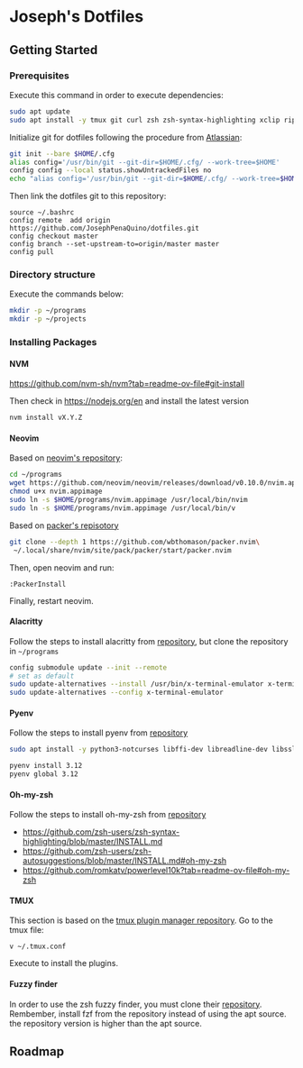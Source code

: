 # Joseph's Dotfiles

## Getting Started

### Prerequisites

Execute this command in order to execute dependencies:

```bash
sudo apt update
sudo apt install -y tmux git curl zsh zsh-syntax-highlighting xclip ripgrep libfuse2

```

Initialize git for dotfiles following the procedure from [Atlassian](https://www.atlassian.com/git/tutorials/dotfiles):

```bash
git init --bare $HOME/.cfg
alias config='/usr/bin/git --git-dir=$HOME/.cfg/ --work-tree=$HOME'
config config --local status.showUntrackedFiles no
echo "alias config='/usr/bin/git --git-dir=$HOME/.cfg/ --work-tree=$HOME'" >> $HOME/.bashrc
```

Then link the dotfiles git to this repository:

```
source ~/.bashrc
config remote  add origin https://github.com/JosephPenaQuino/dotfiles.git
config checkout master
config branch --set-upstream-to=origin/master master
config pull
```

### Directory structure

Execute the commands below:

```bash
mkdir -p ~/programs
mkdir -p ~/projects
```

### Installing Packages

#### NVM

https://github.com/nvm-sh/nvm?tab=readme-ov-file#git-install

Then check in https://nodejs.org/en and install the latest version

```bash
nvm install vX.Y.Z
```

#### Neovim

Based on [neovim's repository](https://github.com/neovim/neovim/releases):

```bash
cd ~/programs
wget https://github.com/neovim/neovim/releases/download/v0.10.0/nvim.appimage
chmod u+x nvim.appimage
sudo ln -s $HOME/programs/nvim.appimage /usr/local/bin/nvim
sudo ln -s $HOME/programs/nvim.appimage /usr/local/bin/v
```

Based on [packer's repisotory](https://github.com/wbthomason/packer.nvim?tab=readme-ov-file#quickstart)

```bash
git clone --depth 1 https://github.com/wbthomason/packer.nvim\
 ~/.local/share/nvim/site/pack/packer/start/packer.nvim
```

Then, open neovim and run:
```
:PackerInstall
```

Finally, restart neovim.


#### Alacritty

Follow the steps to install alacritty from [repository](https://github.com/alacritty/alacritty/blob/master/INSTALL.md),
but clone the repository in `~/programs`

```bash
config submodule update --init --remote
# set as default
sudo update-alternatives --install /usr/bin/x-terminal-emulator x-terminal-emulator /usr/local/bin/alacritty 50
sudo update-alternatives --config x-terminal-emulator
```

#### Pyenv

Follow the steps to install pyenv from [repository](https://github.com/pyenv/pyenv?tab=readme-ov-file#installation)

```bash
sudo apt install -y python3-notcurses libffi-dev libreadline-dev libssl-dev libsqlite3-dev python3-tk tk-dev lzma liblzma-dev libbz2-dev

pyenv install 3.12
pyenv global 3.12
```


#### Oh-my-zsh

Follow the steps to install oh-my-zsh from [repository](https://ohmyz.sh/#install)

- https://github.com/zsh-users/zsh-syntax-highlighting/blob/master/INSTALL.md
- https://github.com/zsh-users/zsh-autosuggestions/blob/master/INSTALL.md#oh-my-zsh
- https://github.com/romkatv/powerlevel10k?tab=readme-ov-file#oh-my-zsh

#### TMUX

This section is based on the [tmux plugin manager repository](https://github.com/tmux-plugins/tpm).
Go to the tmux file:

```
v ~/.tmux.conf
```

Execute <C-b><S-i> to install the plugins.

#### Fuzzy finder
In order to use the zsh fuzzy finder, you must clone their [repository](https://github.com/junegunn/fzf).
Rembember, install fzf from the repository instead of using the apt source.
the repository version is higher than the apt source.

## Roadmap
